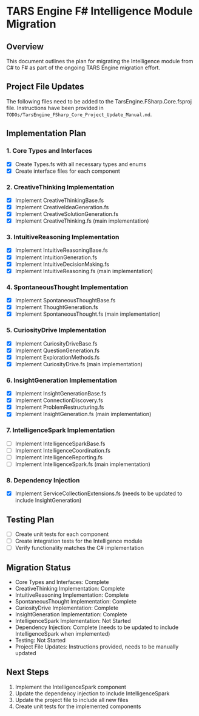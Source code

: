 ﻿# TARS Engine F# Intelligence Module Migration

## Overview
This document outlines the plan for migrating the Intelligence module from C# to F# as part of the ongoing TARS Engine migration effort.

## Project File Updates
The following files need to be added to the TarsEngine.FSharp.Core.fsproj file. Instructions have been provided in `TODOs/TarsEngine_FSharp_Core_Project_Update_Manual.md`.

## Implementation Plan

### 1. Core Types and Interfaces
- [x] Create Types.fs with all necessary types and enums
- [x] Create interface files for each component

### 2. CreativeThinking Implementation
- [x] Implement CreativeThinkingBase.fs
- [x] Implement CreativeIdeaGeneration.fs
- [x] Implement CreativeSolutionGeneration.fs
- [x] Implement CreativeThinking.fs (main implementation)

### 3. IntuitiveReasoning Implementation
- [x] Implement IntuitiveReasoningBase.fs
- [x] Implement IntuitionGeneration.fs
- [x] Implement IntuitiveDecisionMaking.fs
- [x] Implement IntuitiveReasoning.fs (main implementation)

### 4. SpontaneousThought Implementation
- [x] Implement SpontaneousThoughtBase.fs
- [x] Implement ThoughtGeneration.fs
- [x] Implement SpontaneousThought.fs (main implementation)

### 5. CuriosityDrive Implementation
- [x] Implement CuriosityDriveBase.fs
- [x] Implement QuestionGeneration.fs
- [x] Implement ExplorationMethods.fs
- [x] Implement CuriosityDrive.fs (main implementation)

### 6. InsightGeneration Implementation
- [x] Implement InsightGenerationBase.fs
- [x] Implement ConnectionDiscovery.fs
- [x] Implement ProblemRestructuring.fs
- [x] Implement InsightGeneration.fs (main implementation)

### 7. IntelligenceSpark Implementation
- [ ] Implement IntelligenceSparkBase.fs
- [ ] Implement IntelligenceCoordination.fs
- [ ] Implement IntelligenceReporting.fs
- [ ] Implement IntelligenceSpark.fs (main implementation)

### 8. Dependency Injection
- [x] Implement ServiceCollectionExtensions.fs (needs to be updated to include InsightGeneration)

## Testing Plan
- [ ] Create unit tests for each component
- [ ] Create integration tests for the Intelligence module
- [ ] Verify functionality matches the C# implementation

## Migration Status
- Core Types and Interfaces: Complete
- CreativeThinking Implementation: Complete
- IntuitiveReasoning Implementation: Complete
- SpontaneousThought Implementation: Complete
- CuriosityDrive Implementation: Complete
- InsightGeneration Implementation: Complete
- IntelligenceSpark Implementation: Not Started
- Dependency Injection: Complete (needs to be updated to include IntelligenceSpark when implemented)
- Testing: Not Started
- Project File Updates: Instructions provided, needs to be manually updated

## Next Steps
1. Implement the IntelligenceSpark component
2. Update the dependency injection to include IntelligenceSpark
3. Update the project file to include all new files
4. Create unit tests for the implemented components
